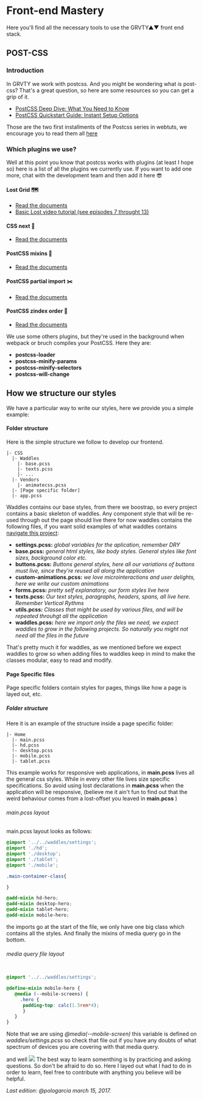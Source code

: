 # Front-end Mastery
Here you'll find all the necessary tools to use the GRVTY▲▼ front end stack. 

## POST-CSS

### Introduction
In GRVTY we work with postcss. And you might be wondering what is post-css? 
That's a great question, so here are some resources so you can get a grip of it.

* [PostCSS Deep Dive: What You Need to Know](https://webdesign.tutsplus.com/tutorials/postcss-deep-dive-what-you-need-to-know--cms-24535)
* [PostCSS Quickstart Guide: Instant Setup Options](https://webdesign.tutsplus.com/tutorials/postcss-quickstart-guide-instant-setup-options--cms-24536)

Those are the two first installments of the Postcss series in webtuts, we encourage you to read them all [here](https://webdesign.tutsplus.com/categories/postcss)

### Which plugins we use?

Well at this point you know that postcss works with plugins (at least I hope so) here is a list of all the plugins we currently use. If you want to add one more, chat with the development team and then add it here 😎

#### Lost Grid 🗺

* [Read the documents](http://lostgrid.org/docs.html)
* [Basic Lost video tutorial (see episodes 7 throught 13)](https://www.youtube.com/watch?v=e3J4wZWlQUk)

#### CSS next 🚙

* [Read the documents](http://cssnext.io/features/)

#### PostCSS mixins 📝

* [Read the documents](https://github.com/postcss/postcss-mixins)

#### PostCSS partial import ✂️

* [Read the documents](https://github.com/jonathantneal/postcss-partial-import)

#### PostCSS zindex order 📏

* [Read the documents](https://github.com/ben-eb/postcss-zindex)

We use some others plugins, but they're used in the background when webpack or bruch compiles your PostCSS. Here they are:

* **postcss-loader**
* **postcss-minify-params**
* **postcss-minify-selectors**
* **postcss-will-change**

## How we structure our styles

We have a particular way to write our styles, here we provide you a simple example:

#### Folder structure

Here is the simple structure we follow to develop our frontend.
```
|- CSS
  |- Waddles
    |- base.pcss
    |- texts.pcss
    |- ...
  |- Vendors
    |- animatecss.pcss
  |- [Page specific folder]
  |- app.pcss
```

Waddles contains our base styles, from there we boostrap, so every project contains a basic skeleton of waddles.
Any component style that will be re-used through out the page should live there for now waddles contains the following files, if you want solid examples of what waddles contains [navigate this project](https://github.com/grvty-labs/IQ-Produccion/tree/develop/iq_produccion/web/static/css/waddles):

* **settings.pcss:** *global variables for the aplication, remember DRY*
* **base.pcss:** *general html styles, like body styles. General styles like font sizes, background color etc.*
* **buttons.pcss:** *Buttons general styles, here all our variations of buttons must live, since they're reused all along the application*
* **custom-animations.pcss:** *we love microinteractions and user delights, here we write our custom animations*
* **forms.pcss:** *pretty self explanatory, our form styles live here*
* **texts.pcss:** *Our text styles, paragraphs, headers, spans, all live here. Remember Vertical Rythms*
* **utils.pcss:** *Classes that might be used by various files, and will be repeated throuhgt all the application*
* **waddles.pcss:** *here we import only the files we need, we expect waddles to grow in the following projects. So naturally you might not need all the files in the future*

That's pretty much it for waddles, as we mentioned before we expect waddles to grow so when adding files to waddles keep in mind to make the classes modular, easy to read and modify. 

#### Page Specific files

Page specific folders contain styles for pages, things like how a page is layed out, etc. 

##### Folder structure
Here it is an example of the structure inside a page specific folder:

```
|- Home
  |- main.pcss
  |- hd.pcss
  !- desktop.pcss
  |- mobile.pcss
  |- tablet.pcss
```

This example works for responsive web applications, in **main.pcss** lives all the general css styles. While in every other file lives size specific specifications. So avoid using lost declarations in **main.pcss** when the application will be responsive, (believe me it ain't fun to find out that the weird behaviour comes from a lost-offset you leaved in **main.pcss** )

###### main.pcss layout

main.pcss layout looks as follows:

```css
@import '../../waddles/settings';
@import './hd';
@import './desktop';
@import './tablet';
@import './mobile';

.main-container-class{

}

@add-mixin hd-hero;
@add-mixin desktop-hero;
@add-mixin tablet-hero;
@add-mixin mobile-hero;
```
the imports go at the start of the file, we only have one big class which contains all the styles. And finally the mixins of media query go in the bottom. 

###### media query file layout

```scss

@import '../../waddles/settings';

@define-mixin mobile-hero {
   @media (--mobile-screens) {
     .hero {
      padding-top: calc(1.5rem*4);
      }
   }
}
```
Note that we are using *@media(--mobile-screen)* this variable is defined on *waddles/settings.pcss* so check that file out if you have any doubts of what spectrum of devices you are covering with that media query. 

and well 
![](https://i.ytimg.com/vi/0FHEeG_uq5Y/maxresdefault.jpg)
The best way to learn somenthing is by practicing and asking questions. So don't be afraid to do so. Here I layed out what I had to do in order to learn, feel free to contribute with anything you believe will be helpful. 

*Last edition: @pologarcia march 15, 2017.*
